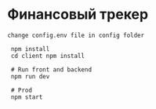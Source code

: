 # Финансовый трекер
```
change config.env file in config folder
```

```
 npm install
 cd client npm install
 
 # Run front and backend
 npm run dev
 
 # Prod
 npm start
```
